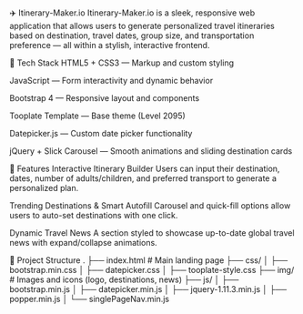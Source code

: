 ✈️ Itinerary-Maker.io
Itinerary-Maker.io is a sleek, responsive web application that allows users to generate personalized travel itineraries based on destination, travel dates, group size, and transportation preference — all within a stylish, interactive frontend.

🔧 Tech Stack
HTML5 + CSS3 — Markup and custom styling

JavaScript — Form interactivity and dynamic behavior

Bootstrap 4 — Responsive layout and components

Tooplate Template — Base theme (Level 2095)

Datepicker.js — Custom date picker functionality

jQuery + Slick Carousel — Smooth animations and sliding destination cards

🚀 Features
Interactive Itinerary Builder
Users can input their destination, dates, number of adults/children, and preferred transport to generate a personalized plan.

Trending Destinations & Smart Autofill
Carousel and quick-fill options allow users to auto-set destinations with one click.

Dynamic Travel News
A section styled to showcase up-to-date global travel news with expand/collapse animations.

📁 Project Structure
.
├── index.html             # Main landing page
├── css/
│   ├── bootstrap.min.css
│   ├── datepicker.css
│   ├── tooplate-style.css
├── img/                   # Images and icons (logo, destinations, news)
├── js/
│   ├── bootstrap.min.js
│   ├── datepicker.min.js
│   ├── jquery-1.11.3.min.js
│   ├── popper.min.js
│   └── singlePageNav.min.js
